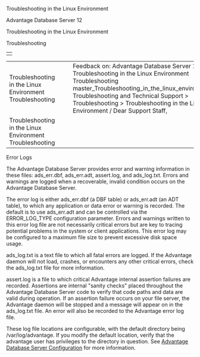 Troubleshooting in the Linux Environment




Advantage Database Server 12  

Troubleshooting in the Linux Environment

Troubleshooting

|  |
| --- |
|  |

|  |  |  |  |  |
| --- | --- | --- | --- | --- |
| Troubleshooting in the Linux Environment  Troubleshooting |  |  | Feedback on: Advantage Database Server 12 - Troubleshooting in the Linux Environment Troubleshooting master\_Troubleshooting\_in\_the\_linux\_environment Troubleshooting and Technical Support > Troubleshooting > Troubleshooting in the Linux Environment / Dear Support Staff, |  |
| Troubleshooting in the Linux Environment  Troubleshooting |  |  |  |  |

Error Logs

The Advantage Database Server provides error and warning information in these files: ads\_err.dbf, ads\_err.adt, assert.log, and ads\_log.txt. Errors and warnings are logged when a recoverable, invalid condition occurs on the Advantage Database Server.

The error log is either ads\_err.dbf (a DBF table) or ads\_err.adt (an ADT table), to which any application or data error or warning is recorded. The default is to use ads\_err.adt and can be controlled via the ERROR\_LOG\_TYPE configuration parameter. Errors and warnings written to this error log file are not necessarily critical errors but are key to tracing potential problems in the system or client applications. This error log may be configured to a maximum file size to prevent excessive disk space usage.

ads\_log.txt is a text file to which all fatal errors are logged. If the Advantage daemon will not load, crashes, or encounters any other critical errors, check the ads\_log.txt file for more information.

assert.log is a file to which critical Advantage internal assertion failures are recorded. Assertions are internal "sanity checks" placed throughout the Advantage Database Server code to verify that code paths and data are valid during operation. If an assertion failure occurs on your file server, the Advantage daemon will be stopped and a message will appear on in the ads\_log.txt file. An error will also be recorded to the Advantage error log file.

These log file locations are configurable, with the default directory being /var/log/advantage. If you modify the default location, verify that the advantage user has privileges to the directory in question. See [Advantage Database Server Configuration](master_advantage_database_server_configuration_overview.htm) for more information.